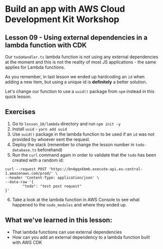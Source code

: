 # Build an app with AWS Cloud Development Kit Workshop

## Lesson 09 - Using external dependencies in a lambda function with CDK

Our `todoHandler.ts` lambda function is not using any external dependencies at the moment and this is not the reality of most JS applications - the same applies for Lambda functions.

As you remember, in last lesson we ended up hardcoding an `id` when adding a new item, but using a unique id is **definitely** a better solution.

Let's change our function to use a `uuid()` package from `npm` instead in this quick lesson.

## Exercises

1. Go to `lesson_10/lambda` directory and run `npm init -y`
2. Install `uuid` - `yarn add uuid`
3. Use `uuid()` package in the lambda function to be used if an `id` was not provided by whoever sent the request.
4. Deploy the stack (remember to change the lesson number in `todo-database.ts` beforehand)
5. Run the `curl` command again in order to validate that the `todo` has been created with a random id:

```
curl --request POST 'https://bn4gqxkbmb.execute-api.eu-central-1.amazonaws.com/prod/' \
--header 'Content-Type: application/json' \
--data-raw '{
        "todo": "test post request"
}'
```

6. Take a look at the lambda function in AWS Console to see what happened to the `node_modules` and where they ended up.

## What we've learned in this lesson:

- That lambda functions can use external dependencies
- How can you add an external dependency to a lambda function built with AWS CDK
